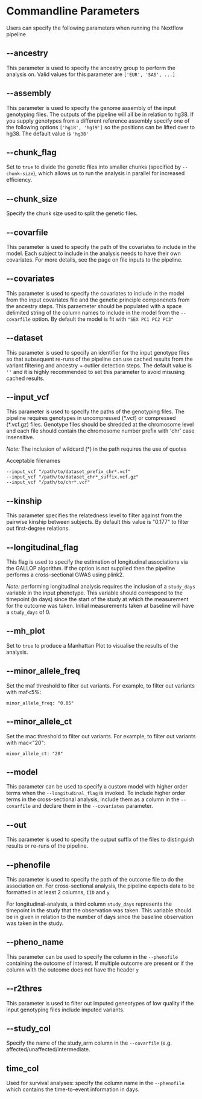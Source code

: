 # Commandline Parameters

Users can specify the following parameters when running the Nextflow pipeline

## --ancestry

This parameter is used to specify the ancestry group to perform the analysis on. Valid values for this parameter
are `['EUR', 'SAS', ...]`

## --assembly

This parameter is used to specify the genome assembly of the input genotyping files. The outputs of the pipeline
will all be in relation to hg38. If you supply genotypes from a different reference assembly specify one of the 
following options `['hg18', 'hg19']` so the positions can be lifted over to hg38. The default value is `'hg38'`

## --chunk_flag

Set to `true` to divide the genetic files into smaller chunks (specified by `--chunk-size`), which allows us to run the analysis in parallel for increased efficiency.

## --chunk_size

Specify the chunk size used to split the genetic files.

## --covarfile

This parameter is used to specify the path of the covariates to include in the model. Each subject to include in 
the analysis needs to have their own covariates. For more details, see the page on file inputs to the pipeline.

## --covariates

This parameter is used to specify the covariates to include in the model from the input covariates file and the
genetic principle componenets from the ancestry steps. This paraemeter should be populated with a space delimited
string of the column names to include in the model from the `--covarfile` option. By default the model is fit with
`"SEX PC1 PC2 PC3"`

## --dataset

This parameter is used to specify an identifier for the input genotype files so that subsequent re-runs of the 
pipeline can use cached results from the variant filtering and ancestry + outlier detection steps. The default
value is `''` and it is highly recommended to set this parameter to avoid misusing cached results.

## --input_vcf

This parameter is used to specify the paths of the genotyping files. The pipeline requires genotypes in 
uncompressed (\*.vcf) or compressed (\*.vcf.gz) files. Genotype files should be shredded at the chromosome level
and each file should contain the chromosome number prefix with 'chr' case insensitive.

_Note:_ The inclusion of  wildcard (\*) in the path requires the use of quotes

Acceptable filenames

```text
--input_vcf "/path/to/dataset_prefix_chr*.vcf"
--input_vcf "/path/to/dataset_chr*_suffix.vcf.gz"
--input_vcf "/path/to/chr*.vcf"
```

## --kinship

This parameter specifies the relatedness level to filter against from the pairwise kinship between subjects. By 
default this value is "0.177" to filter out first-degree relations.

## --longitudinal_flag

This flag is used to specify the estimation of longitudinal associations via the GALLOP algorithm. If the option 
is not supplied then the pipeline performs a cross-sectional GWAS using plink2.

_Note:_ performing longitudinal analysis requires the inclusion of a `study_days` variable in the input 
phenotype. This variable should correspond to the timepoint (in days) since the start of the study at which the 
measurement for the outcome was taken. Initial measurements taken at baseline will have a `study_days` of 0.

## --mh_plot

Set to `true` to produce a Manhattan Plot to visualise the results of the analysis.

## --minor_allele_freq

Set the maf threshold to filter out variants. For example, to filter out variants with maf<5%:
```text
minor_allele_freq: "0.05"
```

## --minor_allele_ct

Set the mac threshold to filter out variants. For example, to filter out variants with mac<"20":

```text
minor_allele_ct: "20"
```

## --model

This parameter can be used to specify a custom model with higher order terms when the `--longitudinal_flag` is 
invoked. To include higher order terms in the cross-sectional analysis, include them as a column in the 
`--covarfile` and declare them in the `--covariates` parameter.

## --out

This parameter is used to specify the output suffix of the files to distinguish results or re-runs of the 
pipeline.

## --phenofile

This parameter is used to specify the path of the outcome file to do the association on. For cross-sectional 
analysis, the pipeline expects data to be formatted in at least 2 columns, `IID` and `y`

For longitudinal-analysis, a third column `study_days` represents the timepoint in the study that the 
observation was taken. This variable should be in given in relation to the number of days since the baseline 
observation was taken in the study.

## --pheno_name

This parameter can be used to specify the column in the `--phenofile` containing the outcome of interest. If
multiple outcome are present or if the column with the outcome does not have the header `y`

## --r2thres

This parameter is used to filter out imputed geneotypes of low quality if the input genotyping files include 
imputed variants.

## --study_col

Specify the name of the study_arm column in the `--covarfile` (e.g. affected/unaffected/intermediate.

## time_col

Used for survival analyses: specify the column name in the `--phenofile` which contains the time-to-event information in days.


